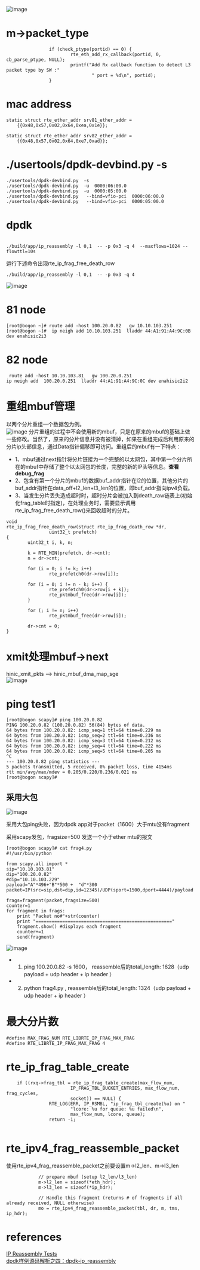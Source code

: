 ![image](../dpdk-ip-frag/port.png)

# m->packet_type

```
                if (check_ptype(portid) == 0) {
                        rte_eth_add_rx_callback(portid, 0, cb_parse_ptype, NULL);
                        printf("Add Rx callback function to detect L3 packet type by SW :"
                                " port = %d\n", portid);
                }
```

# mac address

```
static struct rte_ether_addr srv81_ether_addr =
    {{0x48,0x57,0x02,0x64,0xea,0x1e}};

static struct rte_ether_addr srv82_ether_addr =
    {{0x48,0x57,0x02,0x64,0xe7,0xad}};
```

#  ./usertools/dpdk-devbind.py  -s

```Shell
./usertools/dpdk-devbind.py  -s
./usertools/dpdk-devbind.py  -u  0000:06:00.0
./usertools/dpdk-devbind.py  -u  0000:05:00.0
./usertools/dpdk-devbind.py   --bind=vfio-pci  0000:06:00.0
./usertools/dpdk-devbind.py   --bind=vfio-pci  0000:05:00.0
```

# dpdk

```

./build/app/ip_reassembly -l 0,1  -- -p 0x3 -q 4  --maxflows=1024 --flowttl=10s
```
运行下述命令出现rte_ip_frag_free_death_row  
```
./build/app/ip_reassembly -l 0,1  -- -p 0x3 -q 4 
```
![image](death.png)

# 81 node
```
[root@bogon ~]# route add -host 100.20.0.82   gw 10.10.103.251
[root@bogon ~]#  ip neigh add 10.10.103.251  lladdr 44:A1:91:A4:9C:0B dev enahisic2i3

```


# 82 node
```
 route add -host 10.10.103.81   gw 100.20.0.251
ip neigh add  100.20.0.251  lladdr 44:A1:91:A4:9C:0C dev enahisic2i2
```

# 重组mbuf管理
以两个分片重组一个数据包为例。     
![image](mbuf2.png)
分片重组的过程中不会使用新的mbuf，只是在原来的mbuf的基础上做一些修改。当然了，原来的分片信息并没有被清掉，如果在重组完成后利用原来的分片ip头部信息，通过Data指针偏移即可访问。重组后的mbuf有一下特点：   
+ 1、mbuf通过next指针将分片链接为一个完整的以太网包，其中第一个分片所在的mbuf中存储了整个以太网包的长度，完整的新的IP头等信息。**查看debug_frag**   
+ 2、包含有第一个分片的mbuf的数据buf_addr指针在l2的位置，其他分片的buf_addr指针在data_off+l2_len+l3_len的位置，即buf_addr指向ipv4负载。   
+ 3、当发生分片丢失造成超时时，超时分片会被加入到death_raw链表上(初始化frag_table时指定)，在处理业务时，需要显示调用rte_ip_frag_free_death_row()来回收超时的分片。   
```
void
rte_ip_frag_free_death_row(struct rte_ip_frag_death_row *dr,
                uint32_t prefetch)
{
        uint32_t i, k, n;

        k = RTE_MIN(prefetch, dr->cnt);
        n = dr->cnt;

        for (i = 0; i != k; i++)
                rte_prefetch0(dr->row[i]);

        for (i = 0; i != n - k; i++) {
                rte_prefetch0(dr->row[i + k]);
                rte_pktmbuf_free(dr->row[i]);
        }

        for (; i != n; i++)
                rte_pktmbuf_free(dr->row[i]);

        dr->cnt = 0;
}
```

#  xmit处理mbuf->next
 hinic_xmit_pkts  -->  hinic_mbuf_dma_map_sge    
![image](next.png)

# ping test1

```
[root@bogon scapy]# ping 100.20.0.82 
PING 100.20.0.82 (100.20.0.82) 56(84) bytes of data.
64 bytes from 100.20.0.82: icmp_seq=1 ttl=64 time=0.229 ms
64 bytes from 100.20.0.82: icmp_seq=2 ttl=64 time=0.236 ms
64 bytes from 100.20.0.82: icmp_seq=3 ttl=64 time=0.212 ms
64 bytes from 100.20.0.82: icmp_seq=4 ttl=64 time=0.222 ms
64 bytes from 100.20.0.82: icmp_seq=5 ttl=64 time=0.205 ms
^C
--- 100.20.0.82 ping statistics ---
5 packets transmitted, 5 received, 0% packet loss, time 4154ms
rtt min/avg/max/mdev = 0.205/0.220/0.236/0.021 ms
[root@bogon scapy]# 
```

## 采用大包   

![image](ping.png)

采用大包ping失败，因为dpdk app对于packet（1600）大于mtu没有fragment   

采用scapy发包，fragsize=500 发送一个小于ether mtu的报文
```
[root@bogon scapy]# cat frag4.py 
#!/usr/bin/python

from scapy.all import *
sip="10.10.103.81"
dip="100.20.0.82"
#dip="10.10.103.229"
payload="A"*496+"B"*500 +  "d"*300
packet=IP(src=sip,dst=dip,id=12345)/UDP(sport=1500,dport=4444)/payload

frags=fragment(packet,fragsize=500)
counter=1
for fragment in frags:
    print "Packet no#"+str(counter)
    print "==================================================="
    fragment.show() #displays each fragment
    counter+=1
    send(fragment)
```
![image](mtu.png)
+ 1) ping 100.20.0.82 -s 1600， reassemble后的total_length: 1628（udp payload + udp header + ip header ）   
+ 2)   python frag4.py , reassemble后的total_length: 1324（udp payload + udp header + ip header ）  

# 最大分片数

```
#define MAX_FRAG_NUM RTE_LIBRTE_IP_FRAG_MAX_FRAG
#define RTE_LIBRTE_IP_FRAG_MAX_FRAG 4
```

#  rte_ip_frag_table_create

```
    if ((rxq->frag_tbl = rte_ip_frag_table_create(max_flow_num,
                        IP_FRAG_TBL_BUCKET_ENTRIES, max_flow_num, frag_cycles,
                        socket)) == NULL) {
                RTE_LOG(ERR, IP_RSMBL, "ip_frag_tbl_create(%u) on "
                        "lcore: %u for queue: %u failed\n",
                        max_flow_num, lcore, queue);
                return -1;
        
```

# rte_ipv4_frag_reassemble_packet

使用rte_ipv4_frag_reassemble_packet之前要设置m->l2_len、m->l3_len
```
            // prepare mbuf (setup l2_len/l3_len)
            m->l2_len = sizeof(*eth_hdr);
            m->l3_len = sizeof(*ip_hdr);

            // Handle this fragment (returns # of fragments if all already received, NULL otherwise)
            mo = rte_ipv4_frag_reassemble_packet(tbl, dr, m, tms, ip_hdr);
```


# references
[IP Reassembly Tests](https://dpdk-test-plans.readthedocs.io/en/latest/ipv4_reassembly_test_plan.html)  
[dpdk样例源码解析之四：dpdk-ip_reassembly](https://blog.csdn.net/weixin_42571882/article/details/126411973)
